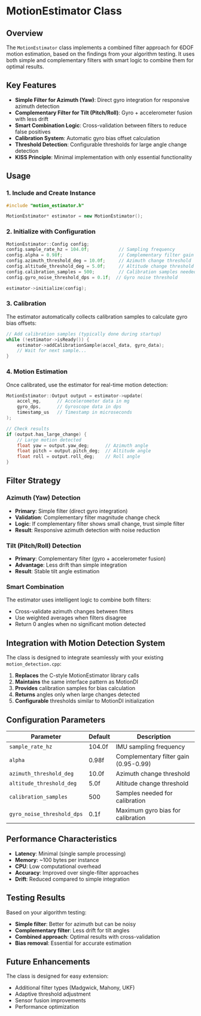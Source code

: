 # MotionEstimator Class

## Overview

The `MotionEstimator` class implements a combined filter approach for 6DOF motion estimation, based on the findings from your algorithm testing. It uses both simple and complementary filters with smart logic to combine them for optimal results.

## Key Features

- **Simple Filter for Azimuth (Yaw)**: Direct gyro integration for responsive azimuth detection
- **Complementary Filter for Tilt (Pitch/Roll)**: Gyro + accelerometer fusion with less drift
- **Smart Combination Logic**: Cross-validation between filters to reduce false positives
- **Calibration System**: Automatic gyro bias offset calculation
- **Threshold Detection**: Configurable thresholds for large angle change detection
- **KISS Principle**: Minimal implementation with only essential functionality

## Usage

### 1. Include and Create Instance

```cpp
#include "motion_estimator.h"

MotionEstimator* estimator = new MotionEstimator();
```

### 2. Initialize with Configuration

```cpp
MotionEstimator::Config config;
config.sample_rate_hz = 104.0f;           // Sampling frequency
config.alpha = 0.98f;                     // Complementary filter gain
config.azimuth_threshold_deg = 10.0f;     // Azimuth change threshold
config.altitude_threshold_deg = 5.0f;     // Altitude change threshold
config.calibration_samples = 500;         // Calibration samples needed
config.gyro_noise_threshold_dps = 0.1f;  // Gyro noise threshold

estimator->initialize(config);
```

### 3. Calibration

The estimator automatically collects calibration samples to calculate gyro bias offsets:

```cpp
// Add calibration samples (typically done during startup)
while (!estimator->isReady()) {
    estimator->addCalibrationSample(accel_data, gyro_data);
    // Wait for next sample...
}
```

### 4. Motion Estimation

Once calibrated, use the estimator for real-time motion detection:

```cpp
MotionEstimator::Output output = estimator->update(
    accel_mg,      // Accelerometer data in mg
    gyro_dps,      // Gyroscope data in dps
    timestamp_us   // Timestamp in microseconds
);

// Check results
if (output.has_large_change) {
    // Large motion detected
    float yaw = output.yaw_deg;      // Azimuth angle
    float pitch = output.pitch_deg;  // Altitude angle
    float roll = output.roll_deg;    // Roll angle
}
```

## Filter Strategy

### Azimuth (Yaw) Detection
- **Primary**: Simple filter (direct gyro integration)
- **Validation**: Complementary filter magnitude change check
- **Logic**: If complementary filter shows small change, trust simple filter
- **Result**: Responsive azimuth detection with noise reduction

### Tilt (Pitch/Roll) Detection
- **Primary**: Complementary filter (gyro + accelerometer fusion)
- **Advantage**: Less drift than simple integration
- **Result**: Stable tilt angle estimation

### Smart Combination
The estimator uses intelligent logic to combine both filters:
- Cross-validate azimuth changes between filters
- Use weighted averages when filters disagree
- Return 0 angles when no significant motion detected

## Integration with Motion Detection System

The class is designed to integrate seamlessly with your existing `motion_detection.cpp`:

1. **Replaces** the C-style MotionEstimator library calls
2. **Maintains** the same interface pattern as MotionDI
3. **Provides** calibration samples for bias calculation
4. **Returns** angles only when large changes detected
5. **Configurable** thresholds similar to MotionDI initialization

## Configuration Parameters

| Parameter | Default | Description |
|-----------|---------|-------------|
| `sample_rate_hz` | 104.0f | IMU sampling frequency |
| `alpha` | 0.98f | Complementary filter gain (0.95-0.99) |
| `azimuth_threshold_deg` | 10.0f | Azimuth change threshold |
| `altitude_threshold_deg` | 5.0f | Altitude change threshold |
| `calibration_samples` | 500 | Samples needed for calibration |
| `gyro_noise_threshold_dps` | 0.1f | Maximum gyro bias for calibration |

## Performance Characteristics

- **Latency**: Minimal (single sample processing)
- **Memory**: ~100 bytes per instance
- **CPU**: Low computational overhead
- **Accuracy**: Improved over single-filter approaches
- **Drift**: Reduced compared to simple integration

## Testing Results

Based on your algorithm testing:
- **Simple filter**: Better for azimuth but can be noisy
- **Complementary filter**: Less drift for tilt angles
- **Combined approach**: Optimal results with cross-validation
- **Bias removal**: Essential for accurate estimation

## Future Enhancements

The class is designed for easy extension:
- Additional filter types (Madgwick, Mahony, UKF)
- Adaptive threshold adjustment
- Sensor fusion improvements
- Performance optimization